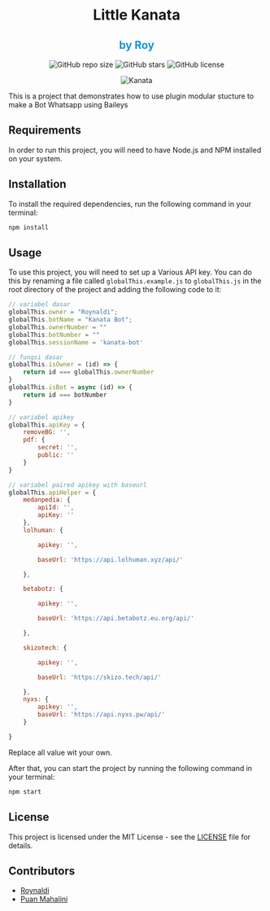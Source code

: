 <div align="center">
<h1>Little Kanata</h1>
<h2 style="color:#1496DC">by Roy</h2>

![GitHub repo size](https://img.shields.io/github/repo-size/idlanyor/base-kanata)
![GitHub stars](https://img.shields.io/github/stars/idlanyor/base-kanata?style=social)
![GitHub license](https://img.shields.io/github/license/idlanyor/base-kanata)

![Kanata](https://telegra.ph/file/8360caca1efd0f697d122.jpg)

</div>


This is a project that demonstrates how to use plugin modular stucture to make a Bot Whatsapp using Baileys

## Requirements

In order to run this project, you will need to have Node.js and NPM installed on your system.

## Installation

To install the required dependencies, run the following command in your terminal:

```bash
npm install
```

## Usage

To use this project, you will need to set up a Various API key. You can do this by renaming a file called `globalThis.example.js` to `globalThis.js` in the root directory of the project and adding the following code to it:

```javascript
// variabel dasar
globalThis.owner = "Roynaldi";
globalThis.botName = "Kanata Bot";
globalThis.ownerNumber = ""
globalThis.botNumber = ""
globalThis.sessionName = 'kanata-bot'

// fungsi dasar
globalThis.isOwner = (id) => {
    return id === globalThis.ownerNumber
}
globalThis.isBot = async (id) => {
    return id === botNumber
}

// variabel apikey
globalThis.apiKey = {
    removeBG: '',
    pdf: {
        secret: '',
        public: ''
    }
}

// variabel paired apikey with baseurl
globalThis.apiHelper = {
    medanpedia: {
        apiId: '',
        apiKey: ''
    },
    lolhuman: {

        apikey: '',

        baseUrl: 'https://api.lolhuman.xyz/api/'

    },

    betabotz: {

        apikey: '',

        baseUrl: 'https://api.betabotz.eu.org/api/'

    },

    skizotech: {

        apikey: '',

        baseUrl: 'https://skizo.tech/api/'

    },
    nyxs: {
        apikey: '',
        baseUrl: 'https://api.nyxs.pw/api/'
    }

}

```

Replace all value wit your own.

After that, you can start the project by running the following command in your terminal:

```bash
npm start
```


## License

This project is licensed under the MIT License - see the [LICENSE](LICENSE) file for details.


## Contributors
- [Roynaldi](https://github.com/idlanyor)
- [Puan Mahalini](https://github.com/puanmahalini)
